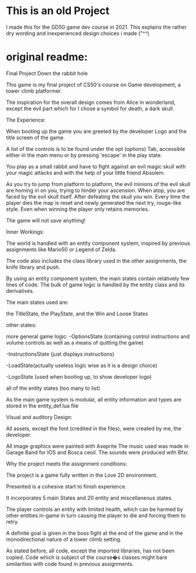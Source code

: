 # This is an old Project

I made this for the GD50 game dev course in 2021. 
This explains the rather dry wording and inexperienced design choices i made ("^^)

# original readme:
Final Project
Down the rabbit hole

This game is my final project of CS50's course on Game development, a tower climb platformer.

The inspiration for the overall design comes from Alice in wonderland, except the evil part which for I chose a symbol for death, a dark skull.

The Experience:

When booting up the game you are greeted by the developer Logo and the title screen of the game.


A list of the controls is to be found under the opt (options) Tab, accessible either in the 
main menu or by pressing 'escape' in the play state.


You play as a small rabbit and have to fight against an evil magic skull with your magic attacks and with the help of your little friend Absolem.
               
As you try to jump from platform to platform, the evil minions of the evil skull are homing in on you, trying to hinder your ascension. 
When atop, you are faced by the evil skull itself. 
After defeating the skull you win.
Every time the player dies the map is reset and newly generated the next try, rouge-like style.
Even when winning the player only retains memories.

The game will not save anything!

Inner Workings:

The world is handled with an entity component system, inspired by previous assignments like Mario50 or Legend of Zelda. 

The code also includes the class library used in the other assignments, the knife library and push.

By using an entity component system, the main states contain relatively few lines of code. The bulk of game logic is handled by the entity class and its derivatives.

The main states used are:

the TitleState,
the PlayState,
and the Win and Loose States

other states:

more general game logic:
-OptionsState (containing control instructions and volume controls as well as a means of quitting the game)

-InstructionsState (just displays instructions)

-LoadState(actually useless logic wise as it is a design choice)

-LogoState (used when booting up, to show developer logo)

all of the entity states (too many to list)

As the main game system is modular, all entity information and types are stored in the
entity_def.lua file

Visual and auditory Design:

All assets, except the font (credited in the files), were created by me, the developer.

All image graphics were painted with Aseprite
The music used was made in Garage Band for IOS and Bosca ceoil.
The sounds were produced with Bfxr.


Why the project meets the assignment conditions:

The project is a game fully written in the Love 2D environment.

Presented is a cohesive start to finish experience.

It incorporates 5 main States and 20 entity and miscellaneous states.

The player controls an entity with limited health, which can be harmed by other entities in-game in turn causing the player to die and forcing them to retry.

A definite goal is given in the boss fight at the end of the game and in the monodirectional nature of a tower climb setting.

As stated before, all code, except the imported libraries, has not been copied.
Code which is subject of the course�s classes might bare similarities with code found 
in previous assignments.
